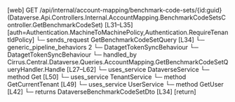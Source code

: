 [web] GET /api/internal/account-mapping/benchmark-code-sets/{id:guid}  (Dataverse.Api.Controllers.Internal.AccountMapping.BenchmarkCodeSetsController.GetBenchmarkCodeSet)  [L31–L35] [auth=Authentication.MachineToMachinePolicy,Authentication.RequireTenantIdPolicy]
  └─ sends_request GetBenchmarkCodeSetQuery [L34]
    └─ generic_pipeline_behaviors 2
      └─ DatagetTokenSyncBehaviour
      └─ DatagetTokenSyncBehaviour
    └─ handled_by Cirrus.Central.Dataverse.Queries.AccountMapping.GetBenchmarkCodeSetQueryHandler.Handle [L27–L62]
      └─ uses_service DataverseService
        └─ method Get [L50]
      └─ uses_service TenantService
        └─ method GetCurrentTenant [L49]
      └─ uses_service UserService
        └─ method GetUser [L42]
  └─ returns DataverseBenchmarkCodeSetDto [L34] [return]

